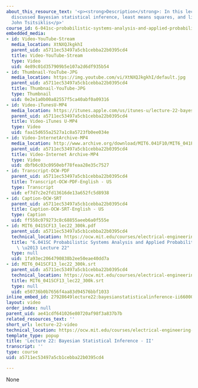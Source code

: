 ```yaml
---
about_this_resource_text: '<p><strong>Description</strong>: In this lecture, the professor
  discussed Bayesian statistical inference, least means squares, and linear LMS estimation.</p>  <p><strong>Instructor</strong>:
  John Tsitsiklis</p>'
course_id: 6-041sc-probabilistic-systems-analysis-and-applied-probability-fall-2013
embedded_media:
- id: Video-YouTube-Stream
  media_location: XtNXQJkgkhI
  parent_uid: a5711ec53497a5cb1cebba22b0395cd4
  title: Video-YouTube-Stream
  type: Video
  uid: 4e89c01d357909b5e107a2d6df935b54
- id: Thumbnail-YouTube-JPG
  media_location: https://img.youtube.com/vi/XtNXQJkgkhI/default.jpg
  parent_uid: a5711ec53497a5cb1cebba22b0395cd4
  title: Thumbnail-YouTube-JPG
  type: Thumbnail
  uid: 0e2e1a0b00a82557f5ca40abf0a09316
- id: Video-iTunesU-MP4
  media_location: https://itunes.apple.com/us/itunes-u/lecture-22-bayesian-statistical/id577778306?i=123745456
  parent_uid: a5711ec53497a5cb1cebba22b0395cd4
  title: Video-iTunes U-MP4
  type: Video
  uid: faa15d655a2527a1c8a5723fb0ee034e
- id: Video-InternetArchive-MP4
  media_location: http://www.archive.org/download/MIT6.041F10/MIT6_041F11_lec22_300k.mp4
  parent_uid: a5711ec53497a5cb1cebba22b0395cd4
  title: Video-Internet Archive-MP4
  type: Video
  uid: dbfb6c03c0950ebf78feaa28e35c7527
- id: Transcript-OCW-PDF
  parent_uid: a5711ec53497a5cb1cebba22b0395cd4
  title: Transcript-OCW-PDF-English - US
  type: Transcript
  uid: ef7d7c2e2fd13616de13a652fc5d8938
- id: Caption-OCW-SRT
  parent_uid: a5711ec53497a5cb1cebba22b0395cd4
  title: Caption-OCW-SRT-English - US
  type: Caption
  uid: ff558c079273c8c68855aeeb6a0f555e
- id: MIT6_041SCF13_lec22_300k.pdf
  parent_uid: a5711ec53497a5cb1cebba22b0395cd4
  technical_location: https://ocw.mit.edu/courses/electrical-engineering-and-computer-science/6-041sc-probabilistic-systems-analysis-and-applied-probability-fall-2013/resource-index/lecture-22-video/MIT6_041SCF13_lec22_300k.pdf
  title: "6.041SC Probabilistic Systems Analysis and Applied Probability, Fall 2013Transcript\
    \ \u2013 Lecture 22"
  type: null
  uid: 1fa93ec2064790838b2ee50eae40dd7a
- id: MIT6_041SCF13_lec22_300k.srt
  parent_uid: a5711ec53497a5cb1cebba22b0395cd4
  technical_location: https://ocw.mit.edu/courses/electrical-engineering-and-computer-science/6-041sc-probabilistic-systems-analysis-and-applied-probability-fall-2013/resource-index/lecture-22-video/MIT6_041SCF13_lec22_300k.srt
  title: MIT6_041SCF13_lec22_300k.srt
  type: null
  uid: e50736b0b7656f4aa83d94576bbf1033
inline_embed_id: 27928649lecture22:bayesianstatisticalinference-ii66000953
layout: video
order_index: null
parent_uid: ae41cdf641026e80720af98f3a837b7b
related_resources_text: ''
short_url: lecture-22-video
technical_location: https://ocw.mit.edu/courses/electrical-engineering-and-computer-science/6-041sc-probabilistic-systems-analysis-and-applied-probability-fall-2013/resource-index/lecture-22-video
template_type: popup
title: 'Lecture 22: Bayesian Statistical Inference - II'
transcript: ''
type: course
uid: a5711ec53497a5cb1cebba22b0395cd4

---
```

None